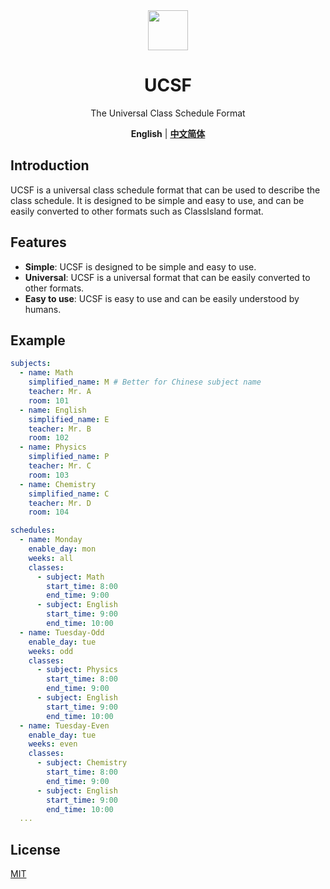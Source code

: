 <div align="center">

<image src="http://m.qpic.cn/psc?/V51UyG6T2hLdbN0oEgHl3fEkH73KqJt7/TmEUgtj9EK6.7V8ajmQrEEsEylM*52lTktZHLze*PTbMCd2wg4o5kkEyKNVsVL9UM5xK4GLClF.TOL*ty*FnqAuxBQmobbAoJ.gYMo62EQY!/mnull&bo=wADAAAAAAAADByI!&rf=photolist&t=5" height="64"/>

# UCSF

The Universal Class Schedule Format

**English** | [**中文简体**](./docs/cn/README.md)

</div>

## Introduction

UCSF is a universal class schedule format that can be used to describe the class schedule. It is designed to be simple and easy to use, and can be easily converted to other formats such as ClassIsland format.

## Features

- **Simple**: UCSF is designed to be simple and easy to use.
- **Universal**: UCSF is a universal format that can be easily converted to other formats.
- **Easy to use**: UCSF is easy to use and can be easily understood by humans.

## Example

```yaml
subjects:
  - name: Math
    simplified_name: M # Better for Chinese subject name
    teacher: Mr. A
    room: 101
  - name: English
    simplified_name: E
    teacher: Mr. B
    room: 102
  - name: Physics
    simplified_name: P
    teacher: Mr. C
    room: 103
  - name: Chemistry
    simplified_name: C
    teacher: Mr. D
    room: 104

schedules:
  - name: Monday
    enable_day: mon
    weeks: all
    classes:
      - subject: Math
        start_time: 8:00
        end_time: 9:00
      - subject: English
        start_time: 9:00
        end_time: 10:00
  - name: Tuesday-Odd
    enable_day: tue
    weeks: odd
    classes:
      - subject: Physics
        start_time: 8:00
        end_time: 9:00
      - subject: English
        start_time: 9:00
        end_time: 10:00
  - name: Tuesday-Even
    enable_day: tue
    weeks: even
    classes:
      - subject: Chemistry
        start_time: 8:00
        end_time: 9:00
      - subject: English
        start_time: 9:00
        end_time: 10:00
  ...
```

## License

[MIT](./LICENSE)

